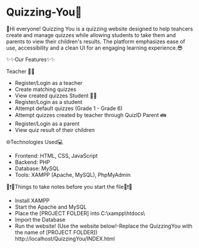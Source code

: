 # Quizzing-You🤗
👋Hi everyone! 
Quizzing You is a quizzing website designed to help teahcers create and manage quizzes while allowing students to take them and parents to view their children's results. 
The platform emphasizes ease of use, accessibility and a clean UI for an engaging learning experience.😎

✨✨Our Features✨✨

Teacher 🧑‍🏫
- Register/Login as a teacher
- Create matching quizzes
- View created quizzes
Student 🧑‍🎓
- Register/Login as a student
- Attempt default quizzes (Grade 1 - Grade 6)
- Attempt quizzes created by teacher through QuizID
Parent 👪
- Register/Login as a parent
- View quiz result of their children

🌐Technologies Used💻
- Frontend: HTML, CSS, JavaScript
- Backend: PHP
- Database: MySQL
- Tools: XAMPP (Apache, MySQL), PhpMyAdmin


📢❗🚨Things to take notes before you start the file📢❗🚨
- Install XAMPP
- Start the Apache and MySQL 
- Place the [PROJECT FOLDER] into C:\xampp\htdocs\
- Import the Database
- Run the website! (Use the website below!-Replace the QuizzingYou with the name of [PROJECT FOLDER])
   http://localhost/QuizzingYou/INDEX.html 

